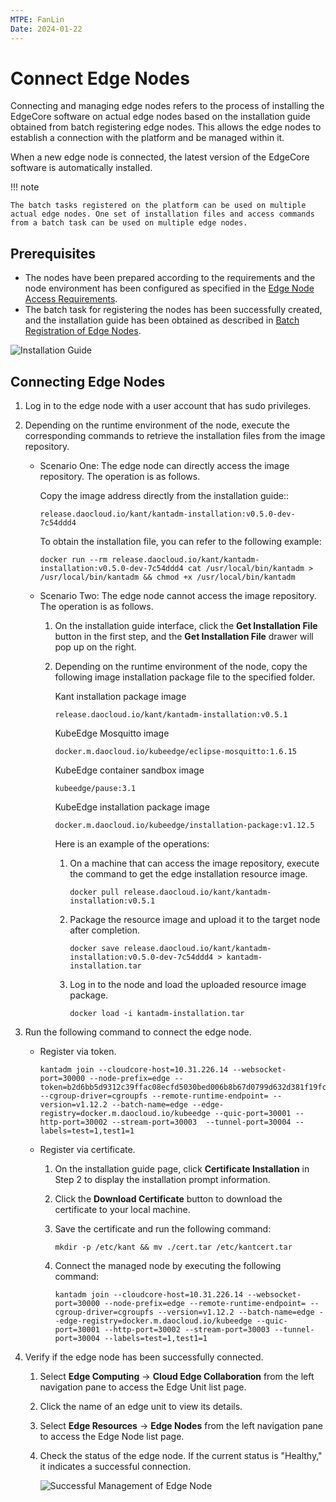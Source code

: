 ```yaml
---
MTPE: FanLin
Date: 2024-01-22
---
```


# Connect Edge Nodes

Connecting and managing edge nodes refers to the process of installing the EdgeCore software on actual edge nodes based on the installation guide obtained from batch registering edge nodes. This allows the edge nodes to establish a connection with the platform and be managed within it.

When a new edge node is connected, the latest version of the EdgeCore software is automatically installed.

!!! note

    The batch tasks registered on the platform can be used on multiple actual edge nodes. One set of installation files and access commands from a batch task can be used on multiple edge nodes.

## Prerequisites

- The nodes have been prepared according to the requirements and the node environment has been configured as specified in the [Edge Node Access Requirements](./join-rqmt.md).
- The batch task for registering the nodes has been successfully created, and the installation guide has been obtained as described in [Batch Registration of Edge Nodes](./batch-registration.md).

![Installation Guide](https://docs.daocloud.io/daocloud-docs-images/docs/en/docs/kant/images/node-managed-01.png)

## Connecting Edge Nodes

1. Log in to the edge node with a user account that has sudo privileges.

1. Depending on the runtime environment of the node, execute the corresponding commands to retrieve the installation files from the image repository.

    - Scenario One: The edge node can directly access the image repository. The operation is as follows.

        Copy the image address directly from the installation guide::

        ```shell
        release.daocloud.io/kant/kantadm-installation:v0.5.0-dev-7c54ddd4
        ```

        To obtain the installation file, you can refer to the following example:

        ```shell
        docker run --rm release.daocloud.io/kant/kantadm-installation:v0.5.0-dev-7c54ddd4 cat /usr/local/bin/kantadm > /usr/local/bin/kantadm && chmod +x /usr/local/bin/kantadm
        ```

    - Scenario Two: The edge node cannot access the image repository. The operation is as follows.

        1. On the installation guide interface, click the __Get Installation File__ button in the first step, and the __Get Installation File__ drawer will pop up on the right.

        1. Depending on the runtime environment of the node, copy the following image installation package file to the specified folder.
            
            Kant installation package image
            
            ```
            release.daocloud.io/kant/kantadm-installation:v0.5.1
            ```
            KubeEdge Mosquitto image 
              
            ```
            docker.m.daocloud.io/kubeedge/eclipse-mosquitto:1.6.15
            ```
            KubeEdge container sandbox image 
            
            ```
            kubeedge/pause:3.1
            ```
            KubeEdge installation package image 
            
            ```
            docker.m.daocloud.io/kubeedge/installation-package:v1.12.5
            ```

            Here is an example of the operations:

            1. On a machine that can access the image repository, execute the command to get the edge installation resource image.

                ```shell
                docker pull release.daocloud.io/kant/kantadm-installation:v0.5.1
                ```

            1. Package the resource image and upload it to the target node after completion.

                ```shell
                docker save release.daocloud.io/kant/kantadm-installation:v0.5.0-dev-7c54ddd4 > kantadm-installation.tar
                ```

            1. Log in to the node and load the uploaded resource image package.

                ```shell
                docker load -i kantadm-installation.tar
                ```

1. Run the following command to connect the edge node.

    - Register via token.

        ```shell
        kantadm join --cloudcore-host=10.31.226.14 --websocket-port=30000 --node-prefix=edge --token=b2d6bb5d9312c39ffac08ecfd5030bed006b8b67d0799d632d381f19fca9e765.eyJhbGciOiJIUzI1NiIsInR5cCI6IkpXVCJ9.eyJleHAiOjE2OTQ2NTk3NDV9.0sdaWbYSTURmAYmQwDn_zF7P9TwcRTSMhwPw6l87U7E --cgroup-driver=cgroupfs --remote-runtime-endpoint= --version=v1.12.2 --batch-name=edge --edge-registry=docker.m.daocloud.io/kubeedge --quic-port=30001 --http-port=30002 --stream-port=30003  --tunnel-port=30004 --labels=test=1,test1=1
        ```

    - Register via certificate.

        1. On the installation guide page, click __Certificate Installation__ in Step 2 to display the installation prompt information.

        2. Click the __Download Certificate__ button to download the certificate to your local machine.

        3. Save the certificate and run the following command:

            ```shell
            mkdir -p /etc/kant && mv ./cert.tar /etc/kantcert.tar
            ```

        4. Connect the managed node by executing the following command:

            ```shell
            kantadm join --cloudcore-host=10.31.226.14 --websocket-port=30000 --node-prefix=edge --remote-runtime-endpoint= --cgroup-driver=cgroupfs --version=v1.12.2 --batch-name=edge --edge-registry=docker.m.daocloud.io/kubeedge --quic-port=30001 --http-port=30002 --stream-port=30003 --tunnel-port=30004 --labels=test=1,test1=1
            ```

1. Verify if the edge node has been successfully connected.

    1. Select __Edge Computing__ -> __Cloud Edge Collaboration__ from the left navigation pane to access the Edge Unit list page.

    2. Click the name of an edge unit to view its details.

    3. Select __Edge Resources__ -> __Edge Nodes__ from the left navigation pane to access the Edge Node list page.

    4. Check the status of the edge node. If the current status is "Healthy," it indicates a successful connection.

        ![Successful Management of Edge Node](https://docs.daocloud.io/daocloud-docs-images/docs/en/docs/kant/images/node-managed-02.png)
